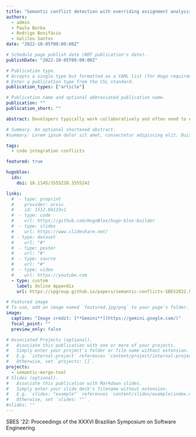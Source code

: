 ```yaml
---
title: "Semantic conflict detection with overriding assignment analysis"
authors:
  - admin
  - Paulo Borba
  - Rodrigo Bonifácio
  - Galileu Santos
date: "2022-10-05T00:00:00Z"

# Schedule page publish date (NOT publication's date).
publishDate: "2022-10-05T00:00:00Z"

# Publication type.
# Accepts a single type but formatted as a YAML list (for Hugo requirements).
# Enter a publication type from the CSL standard.
publication_types: ["article"]

# Publication name and optional abbreviated publication name.
publication: ""
publication_short: ""

abstract: Developers typically work collaboratively and often need to embed their code into a major version of the system. This process can cause merge conflicts, affecting team productivity. Some of these conflicts require understanding software behavior (semantic conflicts) and current version control tools are not able to detect that. So here we explore how such conflicts could be automatically detected using static analysis of the integrated code. We propose and implement an assignment overriding analysis, which aims to detect interference between changes introduced by two different developers, where write paths, without intermediate assignments, to a common target indicate interference. To evaluate the implementations of the proposed analysis, a set of 78 code integration scenarios was used. The results show that the proposed analysis is able to detect scenarios with assignment overriding and with locally observable interference between the contributions.

# Summary. An optional shortened abstract.
#summary: Lorem ipsum dolor sit amet, consectetur adipiscing elit. Duis posuere tellus ac convallis placerat. Proin tincidunt magna sed ex sollicitudin condimentum.

tags:
  - code integration conflicts

featured: true

hugoblox:
  ids:
    doi: 10.1145/3555228.3555242

links:
  #  - type: preprint
  #    provider: arxiv
  #    id: 1512.04133v1
  #  - type: code
  #    url: https://github.com/HugoBlox/hugo-blox-builder
  #  - type: slides
  #    url: https://www.slideshare.net/
  # - type: dataset
  #    url: "#"
  #  - type: poster
  #    url: "#"
  #  - type: source
  #    url: "#"
  #  - type: video
  #    url: https://youtube.com
  - type: custom
    label: Online Appendix
    url: https://spgroup.github.io/papers/semantic-conflicts-SBES2022.html

# Featured image
# To use, add an image named `featured.jpg/png` to your page's folder.
image:
  caption: "Image credit: [**Gemini**](https://gemini.google.com/)"
  focal_point: ""
  preview_only: false

# Associated Projects (optional).
#   Associate this publication with one or more of your projects.
#   Simply enter your project's folder or file name without extension.
#   E.g. `internal-project` references `content/project/internal-project/index.md`.
#   Otherwise, set `projects: []`.
projects:
  - semantic-merge-tool
# Slides (optional).
#   Associate this publication with Markdown slides.
#   Simply enter your slide deck's filename without extension.
#   E.g. `slides: "example"` references `content/slides/example/index.md`.
#   Otherwise, set `slides: ""`.
#slides: ""
---
```


SBES '22: Proceedings of the XXXVI Brazilian Symposium on Software Engineering
